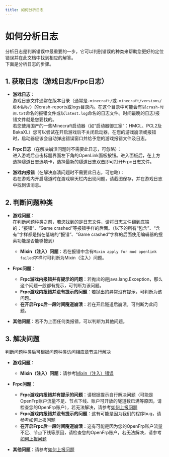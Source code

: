 ```yaml
---
title: 如何分析日志
---
```

# 如何分析日志

分析日志是判断错误中最重要的一步，它可以判别错误的种类来帮助您更好的定位错误并在此文档中找到相应的解答。  
下面是分析日志的步骤。

## 1. 获取日志（游戏日志/Frpc日志）

- **游戏日志**：  
游戏日志文件通常在版本目录（通常是`.minecraft/`或`.minecraft/versions/版本名称/`）的crash-reports或logs目录内。在这个目录中可能会有以`crash-时间.txt`命名的报错文件或以`latest.log`命名的日志文件。时间最晚的日志/报错文件就是您要找的。  
若您使用国产的一些Minecraft启动器（如“启动器御三家”：HMCL、PCL2及BakaXL）您可以尝试在开启游戏后不关闭启动器，在您的游戏崩溃或报错时，启动器应该会自动弹出错误窗口并给予您的游戏报错文件及日志。  

- **Frpc日志**（在解决崩溃问题时不需要此日志，可忽略）：  
进入游戏后点击标题界面左下角的OpenLink面板按钮。进入面板后，在上方选择隧道日志选项卡，选择最新的隧道日志双击即可打开Frpc日志文件。

- **游戏内报错**（在解决崩溃问题时不需要此日志，可忽略）：  
若在游戏内开启隧道时在游戏聊天栏内出现问题，请截图保存，并在游戏日志中找到该消息。

## 2. 判断问题种类

- **游戏问题**：  
在判断问题种类之前，若您找到的是日志文件，请将日志文件翻到底端的：“报错”、“Game crashed”等报错字样的后面。（以下的所有“包含”、“含有”字样都是指在低端的“报错”、“Game crashed”字样的后面使用编辑器的搜索功能是否能够搜到）
  - **Mixin（注入）问题**：若在报错中含有`Mixin apply for mod openlink failed`字样时可判断为Mixin（注入）问题。

- **Frpc问题**：
  - **Frpc游戏内报错并有提示的问题**：若抛出的是java.lang.Exception，那么这个问题一般都有提示，可判断为该问题。
  - **Frpc游戏内报错并没有提示的问题**：若抛出的异常没有提示，可判断为该问题。
  - **在开启Frpc后一段时间隧道崩溃**：若在开启隧道后崩溃，可判断为此问题。

- **其他问题**：若不为上面任何类报错，可以判断为其他问题。

## 3. 解决问题

判断问题种类后可根据问题种类访问相应章节进行解决

- **游戏问题**：  
  - **Mixin（注入）问题**：请参考[Mixin（注入）错误](../FaQ/Mixin_erroR)

- **Frpc问题**：
  - **Frpc游戏内报错并有提示的问题**：请根据提示自行解决问题（可能是OpenFrp账户流量不足、节点下线、账户可开放的隧道数已满等原因，请检查您的OpenFrp账户），若无法解决，请参考[如何上报问题](./Report)
  - **Frpc游戏内报错并没有提示的问题**：这有可能是因为我们的程序bug，请参考[如何上报问题](./Report)
  - **在开启Frpc后一段时间隧道崩溃**：这有可能是因为您的OpenFrp账户流量不足、节点下线等原因，请检查您的OpenFrp账户，若无法解决，请参考[如何上报问题](./Report)

- **其他问题**：请参考[如何上报问题](./Report)
